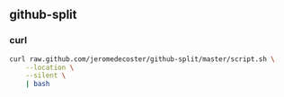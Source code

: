 ## github-split

### curl

```bash
curl raw.github.com/jeromedecoster/github-split/master/script.sh \
    --location \
    --silent \
    | bash
```

